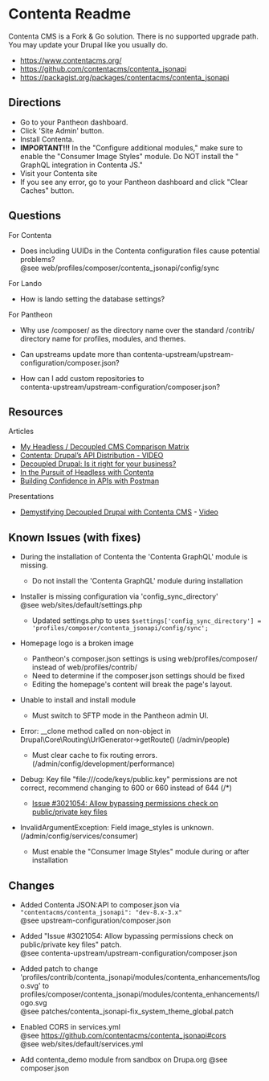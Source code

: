 # Contenta Readme

Contenta CMS is a Fork & Go solution. There is no supported upgrade path. 
You may update your Drupal like you usually do.

- https://www.contentacms.org/ 
- https://github.com/contentacms/contenta_jsonapi 
- https://packagist.org/packages/contentacms/contenta_jsonapi 

## Directions

- Go to your Pantheon dashboard. 
- Click 'Site Admin' button.
- Install Contenta.
- **IMPORTANT!!!** In the "Configure additional modules," make sure to enable the "Consumer Image Styles" module. Do NOT install the "​​GraphQL integration in Contenta JS."
- Visit your Contenta site
- If you see any error, go to your Pantheon dashboard and click "Clear Caches" button.

## Questions

For Contenta

- Does including UUIDs in the Contenta configuration files cause potential 
  problems?  
  @see web/profiles/composer/contenta_jsonapi/config/sync
  
For Lando

- How is lando setting the database settings?

For Pantheon 

- Why use /composer/ as the directory name over the standard /contrib/ directory
  name for profiles, modules, and themes.

- Can upstreams update more than 
  contenta-upstream/upstream-configuration/composer.json?

- How can I add custom repositories to  
  contenta-upstream/upstream-configuration/composer.json?
  
## Resources

Articles

- [My Headless / Decoupled CMS Comparison Matrix](https://krynsky.medium.com/my-headless-decoupled-cms-comparison-matrix-98c926f5378d) 
- [Contenta: Drupal’s API Distribution - VIDEO](https://www.youtube.com/watch?v=-KiMgk4wx2c) 
- [Decoupled Drupal: Is it right for your business?](https://www.lullabot.com/sites/default/files/white-papers/1749/whitepaper_decoupled-drupal.pdf) 
- [In the Pursuit of Headless with Contenta](https://opensenselabs.com/blog/articles/pursuit-headless-contenta) 
- [Building Confidence in APIs with Postman](https://events.drupal.org/nashville2018/sessions/building-confidence-apis-postman) 

Presentations

- [Demystifying Decoupled Drupal with Contenta CMS](https://events.drupal.org/seattle2019/sessions/demystifying-decoupled-drupal-contenta-cms) 
  \- [Video](https://www.youtube.com/watch?v=-ZoIqUd6P5o)

## Known Issues (with fixes)

- During the installation of Contenta the 'Contenta GraphQL' module is missing.
  - Do not install the 'Contenta GraphQL' module during installation

- Installer is missing configuration via 'config_sync_directory'  
  @see web/sites/default/settings.php
  - Updated settings.php to uses 
    `$settings['config_sync_directory'] = 'profiles/composer/contenta_jsonapi/config/sync';` 

- Homepage logo is a broken image  
  - Pantheon's composer.json settings is using web/profiles/composer/ instead of web/profiles/contrib/
  - Need to determine if the composer.json settings should be fixed
  - Editing the homepage's content will break the page's layout.

- Unable to install and install module 
  - Must switch to SFTP mode in the Pantheon admin UI.

- Error: __clone method called on non-object in Drupal\Core\Routing\UrlGenerator->getRoute() (/admin/people)
  - Must clear cache to fix routing errors. (/admin/config/development/performance)

- Debug: Key file "file:///code/keys/public.key" permissions are not correct, recommend changing to 600 or 660 instead of 644
(/*)
  - [Issue #3021054: Allow bypassing permissions check on public/private key files](https://www.drupal.org/project/simple_oauth/issues/3021054) 

- InvalidArgumentException: Field image_styles is unknown. (/admin/config/services/consumer) 
  - Must enable the "Consumer Image Styles" module during or after installation

## Changes

- Added Contenta JSON:API to composer.json via `"contentacms/contenta_jsonapi": "dev-8.x-3.x"`  
  @see upstream-configuration/composer.json
  
- Added "Issue #3021054: Allow bypassing permissions check on public/private key files" 
  patch.    
  @see contenta-upstream/upstream-configuration/composer.json 
  
- Added patch to change 'profiles/contrib/contenta_jsonapi/modules/contenta_enhancements/logo.svg' 
  to profiles/composer/contenta_jsonapi/modules/contenta_enhancements/logo.svg     
  @see patches/contenta_jsonapi-fix_system_theme_global.patch

- Enabled CORS in services.yml    
  @see https://github.com/contentacms/contenta_jsonapi#cors    
  @see web/sites/default/services.yml  
  
- Add contenta_demo module from sandbox on Drupa.org
  @see composer.json
